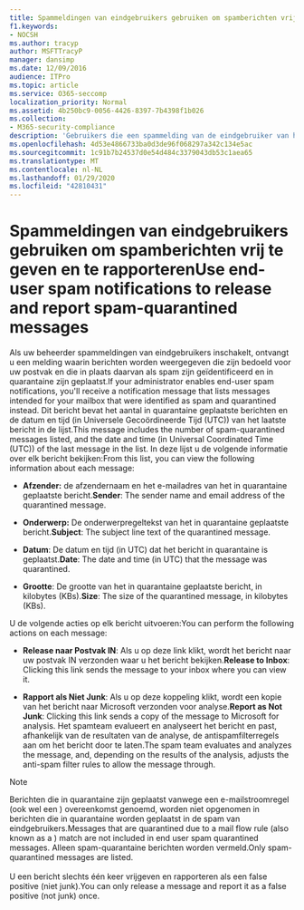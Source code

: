```yaml
---
title: Spammeldingen van eindgebruikers gebruiken om spamberichten vrij te geven en te rapporteren
f1.keywords:
- NOCSH
ms.author: tracyp
author: MSFTTracyP
manager: dansimp
ms.date: 12/09/2016
audience: ITPro
ms.topic: article
ms.service: O365-seccomp
localization_priority: Normal
ms.assetid: 4b250bc9-0056-4426-8397-7b4398f1b026
ms.collection:
- M365-security-compliance
description: 'Gebruikers die een spammelding van de eindgebruiker van hun beheerder over in quarantaine geplaatste e-mail zien, kunnen deze acties uitvoeren op de berichten. '
ms.openlocfilehash: 4d53e4866733ba0d3de96f068297a342c134e5ac
ms.sourcegitcommit: 1c91b7b24537d0e54d484c3379043db53c1aea65
ms.translationtype: MT
ms.contentlocale: nl-NL
ms.lasthandoff: 01/29/2020
ms.locfileid: "42810431"
---
```

# <a name="use-end-user-spam-notifications-to-release-and-report-spam-quarantined-messages"></a><span data-ttu-id="89511-103">Spammeldingen van eindgebruikers gebruiken om spamberichten vrij te geven en te rapporteren</span><span class="sxs-lookup"><span data-stu-id="89511-103">Use end-user spam notifications to release and report spam-quarantined messages</span></span>

<span data-ttu-id="89511-104">Als uw beheerder spammeldingen van eindgebruikers inschakelt, ontvangt u een melding waarin berichten worden weergegeven die zijn bedoeld voor uw postvak en die in plaats daarvan als spam zijn geïdentificeerd en in quarantaine zijn geplaatst.</span><span class="sxs-lookup"><span data-stu-id="89511-104">If your administrator enables end-user spam notifications, you'll receive a notification message that lists messages intended for your mailbox that were identified as spam and quarantined instead.</span></span> <span data-ttu-id="89511-105">Dit bericht bevat het aantal in quarantaine geplaatste berichten en de datum en tijd (in Universele Gecoördineerde Tijd (UTC)) van het laatste bericht in de lijst.</span><span class="sxs-lookup"><span data-stu-id="89511-105">This message includes the number of spam-quarantined messages listed, and the date and time (in Universal Coordinated Time (UTC)) of the last message in the list.</span></span> <span data-ttu-id="89511-106">In deze lijst u de volgende informatie over elk bericht bekijken:</span><span class="sxs-lookup"><span data-stu-id="89511-106">From this list, you can view the following information about each message:</span></span>

- <span data-ttu-id="89511-107">**Afzender:** de afzendernaam en het e-mailadres van het in quarantaine geplaatste bericht.</span><span class="sxs-lookup"><span data-stu-id="89511-107">**Sender**: The sender name and email address of the quarantined message.</span></span>

- <span data-ttu-id="89511-108">**Onderwerp:** De onderwerpregeltekst van het in quarantaine geplaatste bericht.</span><span class="sxs-lookup"><span data-stu-id="89511-108">**Subject**: The subject line text of the quarantined message.</span></span>

- <span data-ttu-id="89511-109">**Datum**: De datum en tijd (in UTC) dat het bericht in quarantaine is geplaatst.</span><span class="sxs-lookup"><span data-stu-id="89511-109">**Date**: The date and time (in UTC) that the message was quarantined.</span></span>

- <span data-ttu-id="89511-110">**Grootte**: De grootte van het in quarantaine geplaatste bericht, in kilobytes (KBs).</span><span class="sxs-lookup"><span data-stu-id="89511-110">**Size**: The size of the quarantined message, in kilobytes (KBs).</span></span>

<span data-ttu-id="89511-111">U de volgende acties op elk bericht uitvoeren:</span><span class="sxs-lookup"><span data-stu-id="89511-111">You can perform the following actions on each message:</span></span>

- <span data-ttu-id="89511-112">**Release naar Postvak IN**: Als u op deze link klikt, wordt het bericht naar uw postvak IN verzonden waar u het bericht bekijken.</span><span class="sxs-lookup"><span data-stu-id="89511-112">**Release to Inbox**: Clicking this link sends the message to your inbox where you can view it.</span></span>

- <span data-ttu-id="89511-113">**Rapport als Niet Junk**: Als u op deze koppeling klikt, wordt een kopie van het bericht naar Microsoft verzonden voor analyse.</span><span class="sxs-lookup"><span data-stu-id="89511-113">**Report as Not Junk**: Clicking this link sends a copy of the message to Microsoft for analysis.</span></span> <span data-ttu-id="89511-114">Het spamteam evalueert en analyseert het bericht en past, afhankelijk van de resultaten van de analyse, de antispamfilterregels aan om het bericht door te laten.</span><span class="sxs-lookup"><span data-stu-id="89511-114">The spam team evaluates and analyzes the message, and, depending on the results of the analysis, adjusts the anti-spam filter rules to allow the message through.</span></span>

> [!NOTE]
> <span data-ttu-id="89511-115">Berichten die in quarantaine zijn geplaatst vanwege een e-mailstroomregel (ook wel een ) overeenkomst genoemd, worden niet opgenomen in berichten die in quarantaine worden geplaatst in de spam van eindgebruikers.</span><span class="sxs-lookup"><span data-stu-id="89511-115">Messages that are quarantined due to a mail flow rule (also known as a ) match are not included in end user spam quarantined messages.</span></span> <span data-ttu-id="89511-116">Alleen spam-quarantaine berichten worden vermeld.</span><span class="sxs-lookup"><span data-stu-id="89511-116">Only spam-quarantined messages are listed.</span></span> <br/><br/>  <span data-ttu-id="89511-117">U een bericht slechts één keer vrijgeven en rapporteren als een false positive (niet junk).</span><span class="sxs-lookup"><span data-stu-id="89511-117">You can only release a message and report it as a false positive (not junk) once.</span></span>
